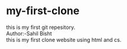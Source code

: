# my-first-clone
this is my first git repesitory.
<br>
Author:-Sahil Bisht
<br>
this is my first clone website using html and cs.

